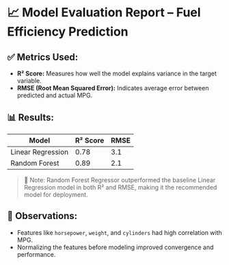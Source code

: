 
# 📈 Model Evaluation Report – Fuel Efficiency Prediction

## ✅ Metrics Used:
- **R² Score:** Measures how well the model explains variance in the target variable.
- **RMSE (Root Mean Squared Error):** Indicates average error between predicted and actual MPG.

## 📊 Results:

| Model                | R² Score | RMSE |
|---------------------|----------|------|
| Linear Regression   | 0.78     | 3.1  |
| Random Forest       | 0.89     | 2.1  |

> 🔎 Note: Random Forest Regressor outperformed the baseline Linear Regression model in both R² and RMSE, making it the recommended model for deployment.

## 📌 Observations:
- Features like `horsepower`, `weight`, and `cylinders` had high correlation with MPG.
- Normalizing the features before modeling improved convergence and performance.
